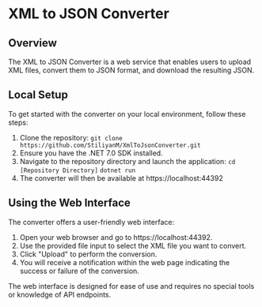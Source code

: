 # XML to JSON Converter

## Overview
The XML to JSON Converter is a web service that enables users to upload XML files, convert them to JSON format, and download the resulting JSON.

## Local Setup
To get started with the converter on your local environment, follow these steps:

1. Clone the repository:
`git clone https://github.com/StiliyanM/XmlToJsonConverter.git`
2. Ensure you have the .NET 7.0 SDK installed.
3. Navigate to the repository directory and launch the application:
`cd [Repository Directory]`
`dotnet run`
4. The converter will then be available at https://localhost:44392

## Using the Web Interface
The converter offers a user-friendly web interface:

1. Open your web browser and go to https://localhost:44392.
2. Use the provided file input to select the XML file you want to convert.
3. Click "Upload" to perform the conversion.
4. You will receive a notification within the web page indicating the success or failure of the conversion.

The web interface is designed for ease of use and requires no special tools or knowledge of API endpoints.


